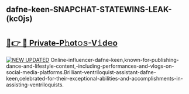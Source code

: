 ## dafne-keen-SNAPCHAT-STATEWINS-LEAK-(kc0js)


# <h2><a href="https://mediaupload.pro?-20M">🔗👉 🔴 Private-P𝚑ot𝚘𝚜-V𝚒d𝚎o</a></h2>

[![NEW UPDATED](https://i.imgur.com/0qMVB7G.gif)](https://mediaupload.pro?-20M)
Online-influencer-dafne-keen,known-for-publishing-dance-and-lifestyle-content,-including-performances-and-vlogs-on-social-media-platforms.Brilliant-ventriloquist-assistant-dafne-keen,celebrated-for-their-exceptional-abilities-and-accomplishments-in-assisting-ventriloquists.  